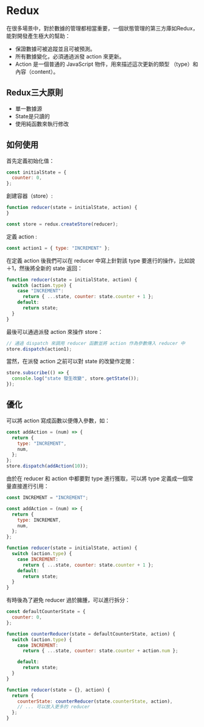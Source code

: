 # Redux

在很多場景中，對於數據的管理都相當重要，一個狀態管理的第三方庫如Redux，能對開發產生極大的幫助：

- 保證數據可被追蹤並且可被預測。
- 所有數據變化，必須通過派發 action 來更新。
- Action 是一個普通的 JavaScript 物件，用來描述這次更新的類型 （type）和內容（content）。



## Redux三大原則

- 單一數據源
- State是只讀的
- 使用純函數來執行修改



## 如何使用

首先定義初始化值：

```js
const initialState = {
  counter: 0,
};
```

創建容器（store）:

```js
function reducer(state = initialState, action) {
}

const store = redux.createStore(reducer);
```

定義 action :

```js
const action1 = { type: "INCREMENT" };
```

在定義 action 後我們可以在 reducer 中寫上針對該 type 要進行的操作，比如說＋1，然後將全新的 state 返回：

```js
function reducer(state = initialState, action) {
  switch (action.type) {
    case "INCREMENT":
      return { ...state, counter: state.counter + 1 };
    default:
      return state;
  }
}
```

最後可以通過派發 action 來操作 store：

```js
// 通過 dispatch 來調用 reducer 函數並將 action 作為參數傳入 reducer 中
store.dispatch(action1);
```

當然，在派發 action 之前可以對 state 的改變作定閱：

```js
store.subscribe(() => {
  console.log("state 發生改變", store.getState());
});
```



## 優化

可以將 action 寫成函數以便傳入參數，如：

```js
const addAction = (num) => {
  return {
    type: "INCREMENT",
    num,
  };
};
store.dispatch(addAction(10));
```

由於在 reducer 和 action 中都要對 type 進行獲取，可以將 type 定義成一個常量直接進行引用：

```js
const INCREMENT = "INCREMENT";

const addAction = (num) => {
  return {
    type: INCREMENT,
    num,
  };
};

function reducer(state = initialState, action) {
  switch (action.type) {
    case INCREMENT:
      return { ...state, counter: state.counter + 1 };
    default:
      return state;
  }
}
```

有時後為了避免 reducer 過於臃腫，可以進行拆分：

```js
const defaultCounterState = {
  counter: 0,
};

function counterReducer(state = defaultCounterState, action) {
  switch (action.type) {
    case INCREMENT:
      return { ...state, counter: state.counter + action.num };

    default:
      return state;
  }
}

function reducer(state = {}, action) {
  return {
    counterState: counterReducer(state.counterState, action),
    // ... 可以放入更多的 reducer
  };
}

```

